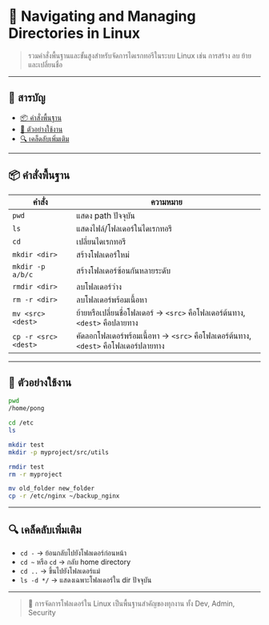 # 📁 Navigating and Managing Directories in Linux

> รวมคำสั่งพื้นฐานและขั้นสูงสำหรับจัดการไดเรกทอรีในระบบ Linux เช่น การสร้าง ลบ ย้าย และเปลี่ยนชื่อ

---

## 🧭 สารบัญ
- [📦 คำสั่งพื้นฐาน](#-คำสั่งพื้นฐาน)
- [📂 ตัวอย่างใช้งาน](#-ตัวอย่างใช้งาน)
- [🔍 เคล็ดลับเพิ่มเติม](#-เคล็ดลับเพิ่มเติม)

---

## 📦 คำสั่งพื้นฐาน

| คำสั่ง | ความหมาย |
|--------|----------|
| `pwd` | แสดง path ปัจจุบัน |
| `ls` | แสดงไฟล์/โฟลเดอร์ในไดเรกทอรี |
| `cd` | เปลี่ยนไดเรกทอรี |
| `mkdir <dir>` | สร้างโฟลเดอร์ใหม่ |
| `mkdir -p a/b/c` | สร้างโฟลเดอร์ซ้อนกันหลายระดับ |
| `rmdir <dir>` | ลบโฟลเดอร์ว่าง |
| `rm -r <dir>` | ลบโฟลเดอร์พร้อมเนื้อหา |
| `mv <src> <dest>` | ย้ายหรือเปลี่ยนชื่อโฟลเดอร์ → `<src>` คือโฟลเดอร์ต้นทาง, `<dest>` คือปลายทาง |
| `cp -r <src> <dest>` | คัดลอกโฟลเดอร์พร้อมเนื้อหา → `<src>` คือโฟลเดอร์ต้นทาง, `<dest>` คือโฟลเดอร์ปลายทาง |

---

## 📂 ตัวอย่างใช้งาน

```bash
pwd
/home/pong

cd /etc
ls

mkdir test
mkdir -p myproject/src/utils

rmdir test
rm -r myproject

mv old_folder new_folder
cp -r /etc/nginx ~/backup_nginx
```

---

## 🔍 เคล็ดลับเพิ่มเติม

- `cd -` → ย้อนกลับไปยังโฟลเดอร์ก่อนหน้า
- `cd ~` หรือ `cd` → กลับ home directory
- `cd ..` → ขึ้นไปยังโฟลเดอร์แม่
- `ls -d */` → แสดงเฉพาะโฟลเดอร์ใน dir ปัจจุบัน

---

> 🧠 การจัดการโฟลเดอร์ใน Linux เป็นพื้นฐานสำคัญของทุกงาน ทั้ง Dev, Admin, Security
